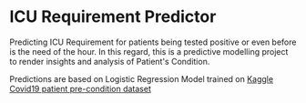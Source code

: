 # ICU Requirement Predictor


Predicting ICU Requirement for patients being tested positive or even before is the need of the hour. In this regard, this is a predictive modelling project to render insights and analysis of Patient's Condition.

Predictions are based on Logistic Regression Model trained on [Kaggle Covid19 patient pre-condition dataset](https://www.kaggle.com/tanmoyx/covid19-patient-precondition-dataset)

